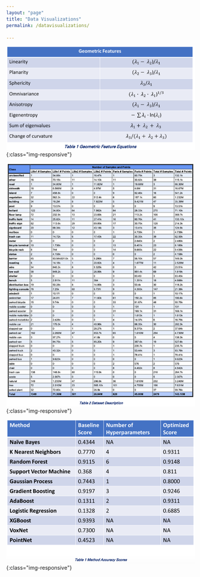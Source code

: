 ```yaml
---
layout: "page"
title: "Data Visualizations"
permalink: /datavisualizations/

---
```



![Geometric Features](/images/GeometricFeatures.png){:class="img-responsive"}

![Dataset Description](/images/DatasetDescription.png){:class="img-responsive"}

![Method Accuracy Scores](/images/MethodAccuracyScores.png){:class="img-responsive"}